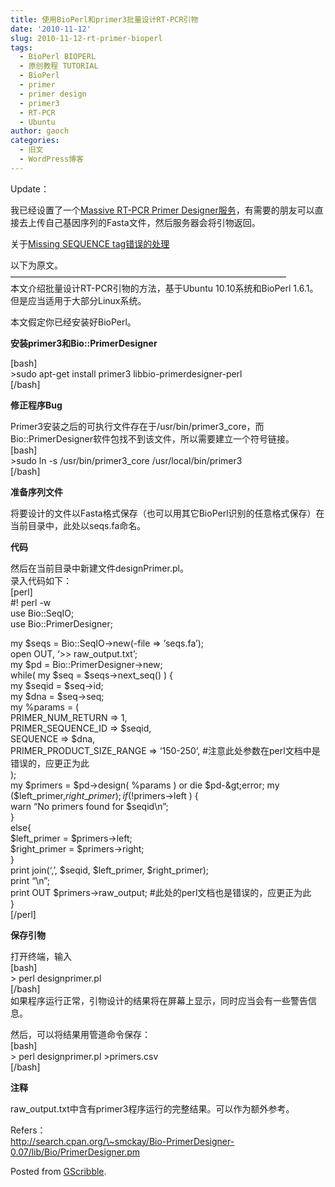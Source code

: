 ```yaml
---
title: 使用BioPerl和primer3批量设计RT-PCR引物
date: '2010-11-12'
slug: 2010-11-12-rt-primer-bioperl
tags:
  - BioPerl BIOPERL
  - 原创教程 TUTORIAL
  - BioPerl
  - primer
  - primer design
  - primer3
  - RT-PCR
  - Ubuntu
author: gaoch
categories:
  - 旧文
  - WordPress博客
---
```



Update：

我已经设置了一个[Massive RT-PCR Primer
Designer服务](http://tools.bio-spring.top/rtprimers.cgi)，有需要的朋友可以直接去上传自己基因序列的Fasta文件，然后服务器会将引物返回。

关于[Missing SEQUENCE
tag错误的处理](http://bio-spring.top/primer_error-missing-sequence-tag/)

以下为原文。  
———————————————————————————————–  
本文介绍批量设计RT-PCR引物的方法，基于Ubuntu 10.10系统和BioPerl
1.6.1。但是应当适用于大部分Linux系统。

本文假定你已经安装好BioPerl。

**安装primer3和Bio::PrimerDesigner**

\[bash\]  
&gt;sudo apt-get install primer3 libbio-primerdesigner-perl  
\[/bash\]

**修正程序Bug**

Primer3安装之后的可执行文件存在于/usr/bin/primer3\_core，而Bio::PrimerDesigner软件包找不到该文件，所以需要建立一个符号链接。  
\[bash\]  
&gt;sudo ln -s /usr/bin/primer3\_core /usr/local/bin/primer3  
\[/bash\]

**准备序列文件**

将要设计的文件以Fasta格式保存（也可以用其它BioPerl识别的任意格式保存）在当前目录中，此处以seqs.fa命名。

**代码**

然后在当前目录中新建文件designPrimer.pl。  
录入代码如下：  
\[perl\]  
\#! perl -w  
use Bio::SeqIO;  
use Bio::PrimerDesigner;

my $seqs = Bio::SeqIO-&gt;new(-file =&gt; ‘seqs.fa’);  
open OUT, ‘&gt;&gt; raw\_output.txt’;  
my $pd = Bio::PrimerDesigner-&gt;new;  
while( my $seq = $seqs-&gt;next\_seq() ) {  
my $seqid = $seq-&gt;id;  
my $dna = $seq-&gt;seq;  
my %params = (  
PRIMER\_NUM\_RETURN =&gt; 1,  
PRIMER\_SEQUENCE\_ID =&gt; $seqid,  
SEQUENCE =&gt; $dna,  
PRIMER\_PRODUCT\_SIZE\_RANGE =&gt; ‘150-250’,
\#注意此处参数在perl文档中是错误的，应更正为此  
);  
my $primers = $pd-&gt;design( %params ) or die $pd-&gt;error;  
my ($left\_primer,$right\_primer);  
if ( !$primers-&gt;left ) {  
warn “No primers found for $seqid\\n”;  
}  
else{  
$left\_primer = $primers-&gt;left;  
$right\_primer = $primers-&gt;right;  
}  
print join(‘,’, $seqid, $left\_primer, $right\_primer);  
print “\\n”;  
print OUT $primers-&gt;raw\_output;
\#此处的perl文档也是错误的，应更正为此  
}  
\[/perl\]

**保存引物**

打开终端，输入  
\[bash\]  
&gt; perl designprimer.pl  
\[/bash\]  
如果程序运行正常，引物设计的结果将在屏幕上显示，同时应当会有一些警告信息。

然后，可以将结果用管道命令保存：  
\[bash\]  
&gt; perl designprimer.pl &gt;primers.csv  
\[/bash\]

**注释**

raw\_output.txt中含有primer3程序运行的完整结果。可以作为额外参考。

Refers：  
http://search.cpan.org/\~smckay/Bio-PrimerDesigner-0.07/lib/Bio/PrimerDesigner.pm

Posted from [GScribble](http://sourceforge.net/projects/gscribble/).
